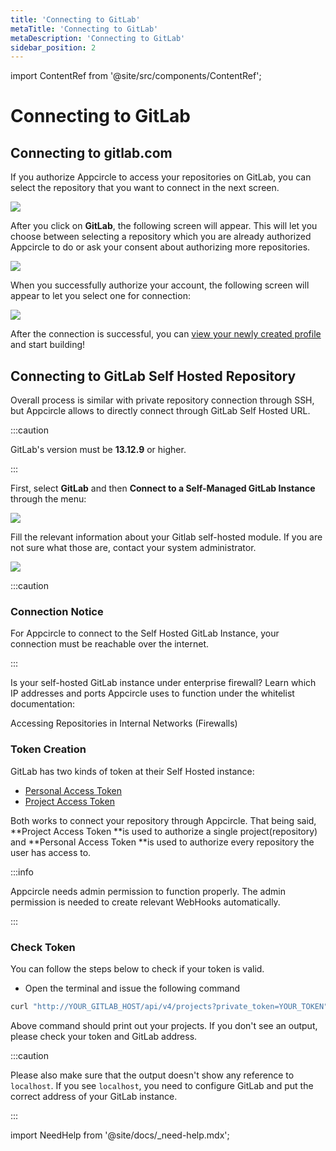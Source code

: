 ```yaml
---
title: 'Connecting to GitLab'
metaTitle: 'Connecting to GitLab'
metaDescription: 'Connecting to GitLab'
sidebar_position: 2
---
```


import ContentRef from '@site/src/components/ContentRef';

# Connecting to GitLab

## Connecting to gitlab.com

If you authorize Appcircle to access your repositories on GitLab, you can select the repository that you want to connect in the next screen.

![](<https://cdn.appcircle.io/docs/assets/main-connection.png>)

After you click on **GitLab**, the following screen will appear. This will let you choose between selecting a repository which you are already authorized Appcircle to do or ask your consent about authorizing more repositories.

![](<https://cdn.appcircle.io/docs/assets/gitlab-main.png>)

When you successfully authorize your account, the following screen will appear to let you select one for connection:

![](<https://cdn.appcircle.io/docs/assets/image (236).png>)

After the connection is successful, you can [view your newly created profile](./README.md#view-the-newly-created-build-profile) and start building!

## Connecting to GitLab Self Hosted Repository

Overall process is similar with private repository connection through SSH, but Appcircle allows to directly connect through GitLab Self Hosted URL.

:::caution

GitLab's version must be **13.12.9** or higher.

:::

First, select **GitLab** and then **Connect to a Self-Managed GitLab Instance** through the menu:

![](<https://cdn.appcircle.io/docs/assets/gitlab-self-hosted2.png>)

Fill the relevant information about your Gitlab self-hosted module. If you are not sure what those are, contact your system administrator.

![](<https://cdn.appcircle.io/docs/assets/gitlab-self-detail.png>)

:::caution

### Connection Notice

For Appcircle to connect to the Self Hosted GitLab Instance, your connection must be reachable over the internet.

:::

Is your self-hosted GitLab instance under enterprise firewall? Learn which IP addresses and ports Appcircle uses to function under the whitelist documentation:

<ContentRef url="/infrastructure/accessing-repositories-in-internal-networks-firewalls">
  Accessing Repositories in Internal Networks (Firewalls)
</ContentRef>

### Token Creation

GitLab has two kinds of token at their Self Hosted instance:

- [Personal Access Token](https://docs.gitlab.com/ee/security/token_overview.html#personal-access-tokens)
- [Project Access Token](https://docs.gitlab.com/ee/security/token_overview.html#project-access-tokens)

Both works to connect your repository through Appcircle. That being said, **Project Access Token **is used to authorize a single project(repository) and **Personal Access Token **is used to authorize every repository the user has access to.

:::info

Appcircle needs admin permission to function properly. The admin permission is needed to create relevant WebHooks automatically.

:::

### Check Token

You can follow the steps below to check if your token is valid. 

- Open the terminal and issue the following command

```bash
curl "http://YOUR_GITLAB_HOST/api/v4/projects?private_token=YOUR_TOKEN"
```

Above command should print out your projects. If you don't see an output, please check your token and GitLab address. 

:::caution

Please also make sure that the output doesn't show any reference to `localhost`. If you see `localhost`,  you need to configure GitLab and put the correct address of your GitLab instance.

:::

import NeedHelp from '@site/docs/\_need-help.mdx';

<NeedHelp />
